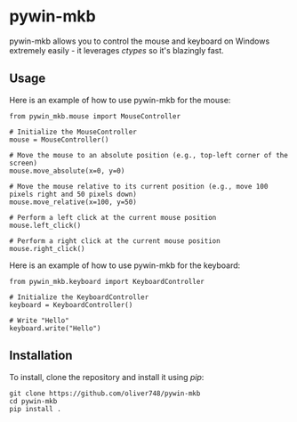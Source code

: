 # pywin-mkb
pywin-mkb allows you to control the mouse and keyboard on Windows extremely easily - it leverages *ctypes* so it's blazingly fast.

## Usage
Here is an example of how to use pywin-mkb for the mouse:
```
from pywin_mkb.mouse import MouseController

# Initialize the MouseController
mouse = MouseController()

# Move the mouse to an absolute position (e.g., top-left corner of the screen)
mouse.move_absolute(x=0, y=0)

# Move the mouse relative to its current position (e.g., move 100 pixels right and 50 pixels down)
mouse.move_relative(x=100, y=50)

# Perform a left click at the current mouse position
mouse.left_click()

# Perform a right click at the current mouse position
mouse.right_click()

```

Here is an example of how to use pywin-mkb for the keyboard:
```
from pywin_mkb.keyboard import KeyboardController

# Initialize the KeyboardController
keyboard = KeyboardController()

# Write "Hello"
keyboard.write("Hello")

```

## Installation
To install, clone the repository and install it using *pip*:
```
git clone https://github.com/oliver748/pywin-mkb
cd pywin-mkb
pip install .
```
